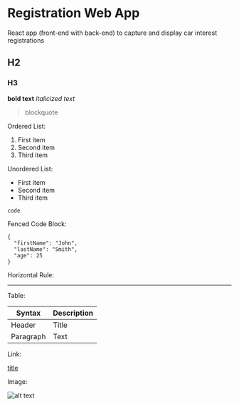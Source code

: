# Registration Web App
React app (front-end with back-end) to capture and display car interest registrations

## H2

### H3

**bold text**
*italicized text*
> blockquote

Ordered List:

1. First item
2. Second item
3. Third item

Unordered List:

- First item
- Second item
- Third item

`code`

Fenced Code Block:

```
{
  "firstName": "John",
  "lastName": "Smith",
  "age": 25
}
```

Horizontal Rule:

---

Table:

| Syntax | Description |
| ----------- | ----------- |
| Header | Title |
| Paragraph | Text |

Link:

[title](https://www.example.com)

Image:

![alt text](image.jpg)